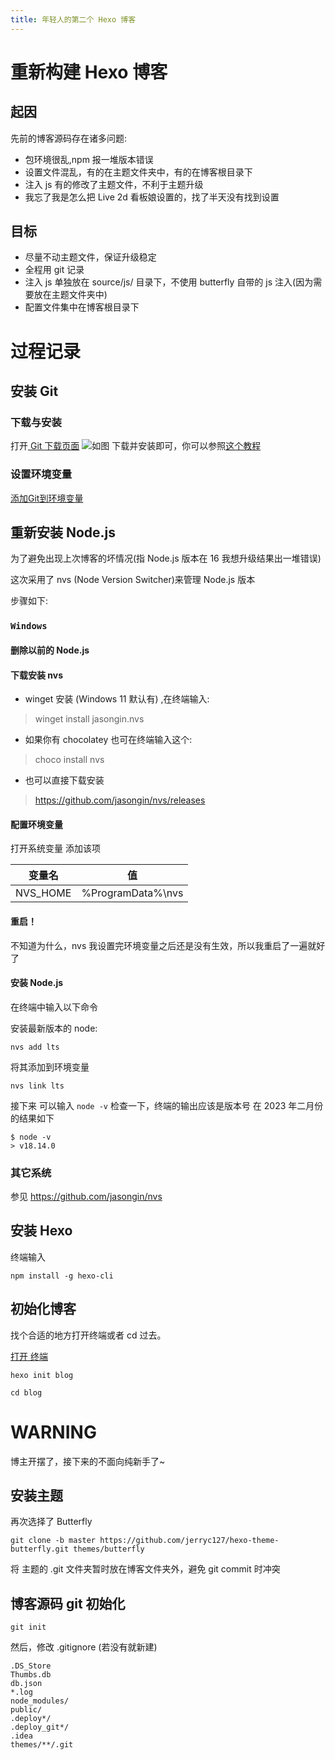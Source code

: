 ```yaml
---
title: 年轻人的第二个 Hexo 博客
---
```


# 重新构建 Hexo 博客

## 起因

先前的博客源码存在诸多问题:
- 包环境很乱,npm 报一堆版本错误
- 设置文件混乱，有的在主题文件夹中，有的在博客根目录下
- 注入 js 有的修改了主题文件，不利于主题升级
- 我忘了我是怎么把 Live 2d 看板娘设置的，找了半天没有找到设置

## 目标

- 尽量不动主题文件，保证升级稳定
- 全程用 git 记录
- 注入 js 单独放在 source/js/ 目录下，不使用 butterfly 自带的 js 注入(因为需要放在主题文件夹中)
- 配置文件集中在博客根目录下

# 过程记录

## 安装 Git

### 下载与安装

打开[ Git 下载页面](https://git-scm.com/download/win)
![如图](https://cdn.jsdelivr.net/gh/Jenway/J-figure-Bed/hexoGit.png)
下载并安装即可，你可以参照[这个教程](https://zhuanlan.zhihu.com/p/349473508)

### 设置环境变量

[添加Git到环境变量](https://www.jianshu.com/p/fee5baf756c8)

## 重新安装 Node.js

为了避免出现上次博客的坏情况(指 Node.js 版本在 16 我想升级结果出一堆错误)

这次采用了 nvs (Node Version Switcher)来管理 Node.js 版本

步骤如下:

### `Windows`

#### 删除以前的 Node.js

#### 下载安装 nvs
- winget 安装 (Windows 11 默认有) ,在终端输入:
> winget install jasongin.nvs
- 如果你有 chocolatey 也可在终端输入这个:
> choco install nvs
- 也可以直接下载安装
> https://github.com/jasongin/nvs/releases

#### 配置环境变量

打开系统变量 添加该项

|变量名 | 值|
|:---:|:---:|
|NVS_HOME | %ProgramData%\nvs|


#### 重启！

不知道为什么，nvs 我设置完环境变量之后还是没有生效，所以我重启了一遍就好了

#### 安装 Node.js

在终端中输入以下命令

安装最新版本的 node:

```
nvs add lts
```

将其添加到环境变量

```
nvs link lts
```
接下来 可以输入 `node -v` 检查一下，终端的输出应该是版本号
在 2023 年二月份的结果如下
```
$ node -v
> v18.14.0
```
### 其它系统

参见 https://github.com/jasongin/nvs

## 安装 Hexo

终端输入

`npm install -g hexo-cli` 

## 初始化博客

找个合适的地方打开终端或者 cd 过去。

[打开 终端](https://blog.csdn.net/weixin_44679832/article/details/123942274)

`hexo init blog` 

`cd blog`

# WARNING

博主开摆了，接下来的不面向纯新手了~

## 安装主题

再次选择了 Butterfly

`git clone -b master https://github.com/jerryc127/hexo-theme-butterfly.git themes/butterfly` 

将 主题的 .git 文件夹暂时放在博客文件夹外，避免 git commit 时冲突

## 博客源码 git 初始化

`git init`

然后，修改 .gitignore (若没有就新建)

```
.DS_Store
Thumbs.db
db.json
*.log
node_modules/
public/
.deploy*/
.deploy_git*/
.idea
themes/**/.git
```
